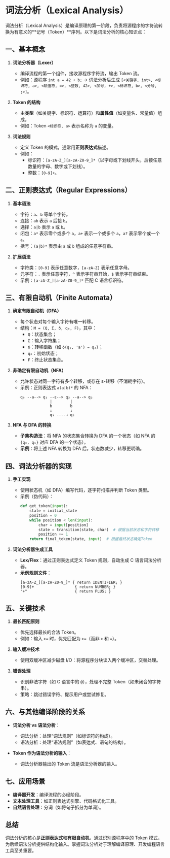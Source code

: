# 词法分析（Lexical Analysis）

词法分析（Lexical Analysis）是编译原理的第一阶段，负责将源程序的字符流转换为有意义的**记号（Token）**序列。以下是词法分析的核心知识点：

## 一、基本概念

1. **词法分析器（Lexer）**

   - 编译流程的第一个组件，接收源程序字符流，输出 Token 流。
   - 例如：源程序 `int a = 42 + b;` → 词法分析后生成 `[<关键字, int>, <标识符, a>, <赋值符, =>, <整数, 42>, <加号, +>, <标识符, b>, <分号, ;>]`。

2. **Token 的结构**

   - 由**类型**（如关键字、标识符、运算符）和**属性值**（如变量名、常量值）组成。
   - 例如：Token `<标识符, a>` 表示名称为 `a` 的变量。

3. **词法规则**
   - 定义 Token 的模式，通常用**正则表达式**描述。
   - 例如：
     - 标识符：`[a-zA-Z_][a-zA-Z0-9_]*`（以字母或下划线开头，后接任意数量的字母、数字或下划线）。
     - 整数：`[0-9]+`。

## 二、正则表达式（Regular Expressions）

1. **基本语法**

   - 字符：`a`、`b` 等单个字符。
   - 连接：`ab` 表示 `a` 后接 `b`。
   - 选择：`a|b` 表示 `a` 或 `b`。
   - 闭包：`a*` 表示零个或多个 `a`，`a+` 表示一个或多个 `a`，`a?` 表示零个或一个 `a`。
   - 括号：`(a|b)*` 表示由 `a` 或 `b` 组成的任意字符串。

2. **扩展语法**
   - 字符类：`[0-9]` 表示任意数字，`[a-zA-Z]` 表示任意字母。
   - 元字符：`.` 表示任意字符，`^` 表示字符串开始，`$` 表示字符串结束。
   - 示例：`[a-zA-Z_][a-zA-Z0-9_]*` 匹配 C 语言标识符。

## 三、有限自动机（Finite Automata）

1. **确定有限自动机（DFA）**

   - 每个状态对每个输入字符有唯一转移。
   - 结构：`M = (Q, Σ, δ, q₀, F)`，其中：
     - `Q`：状态集合；
     - `Σ`：输入字符集；
     - `δ`：转移函数（如 `δ(q₁, 'a') = q₂`）；
     - `q₀`：初始状态；
     - `F`：终止状态集合。

2. **非确定有限自动机（NFA）**

   - 允许状态对同一字符有多个转移，或存在 ε-转移（不消耗字符）。
   - 示例：正则表达式 `a(a|b)*` 的 NFA：
     ```
     q₀ --a--> q₁ --ε--> q₂ --a--> q₂
                  |        |
                  b        b
                  ↓        ↓
                  q₃ ----→ q₂
     ```

3. **NFA 与 DFA 的转换**
   - **子集构造法**：将 NFA 的状态集合转换为 DFA 的一个状态（如 NFA 的 `{q₀, q₁}` 对应 DFA 的一个状态）。
   - **示例**：将上述 NFA 转换为 DFA 后，状态数减少，转移更明确。

## 四、词法分析器的实现

1. **手工实现**

   - 使用状态机（如 DFA）编写代码，逐字符扫描并判断 Token 类型。
   - 示例（伪代码）：
     ```python
     def get_token(input):
         state = initial_state
         position = 0
         while position < len(input):
             char = input[position]
             state = transition(state, char)  # 根据当前状态和字符转移
             position += 1
         return final_token(state, input)  # 根据最终状态确定Token
     ```

2. **词法分析器生成工具**
   - **Lex/Flex**：通过正则表达式定义 Token 规则，自动生成 C 语言词法分析器。
   - **示例规则文件**：
     ```text
     [a-zA-Z_][a-zA-Z0-9_]* { return IDENTIFIER; }
     [0-9]+                  { return NUMBER; }
     "+"                     { return PLUS; }
     ```

## 五、关键技术

1. **最长匹配原则**

   - 优先选择最长的合法 Token。
   - 例如：输入 `>=` 时，优先匹配为 `>=`（而非 `>` 和 `=`）。

2. **输入缓冲技术**

   - 使用双缓冲区减少磁盘 I/O：将源程序分块读入两个缓冲区，交替处理。

3. **错误处理**
   - 识别非法字符（如 C 语言中的 `@`），处理不完整 Token（如未闭合的字符串）。
   - 策略：跳过错误字符、提示用户或尝试修复。

## 六、与其他编译阶段的关系

- **词法分析 vs 语法分析**：

  - 词法分析：处理“词法规则”（如标识符的构成）。
  - 语法分析：处理“语法规则”（如表达式、语句的结构）。

- **Token 作为语法分析的输入**：
  - 词法分析器输出的 Token 流是语法分析器的输入。

## 七、应用场景

- **编译器开发**：编译流程的必经阶段。
- **文本处理工具**：如正则表达式引擎、代码格式化工具。
- **自然语言处理**：分词（如将句子拆分为单词）。

## 总结

词法分析的核心是**正则表达式**和**有限自动机**，通过识别源程序中的 Token 模式，为后续语法分析提供结构化输入。掌握词法分析对于理解编译原理、开发编程语言工具至关重要。
